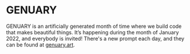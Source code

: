 # GENUARY

GENUARY is an artificially generated month of time where we build code that makes beautiful things. It’s happening during the month of January 2022, and everybody is invited! There's a new prompt each day, and they can be found at [genuary.art](https://genuary.art/).
